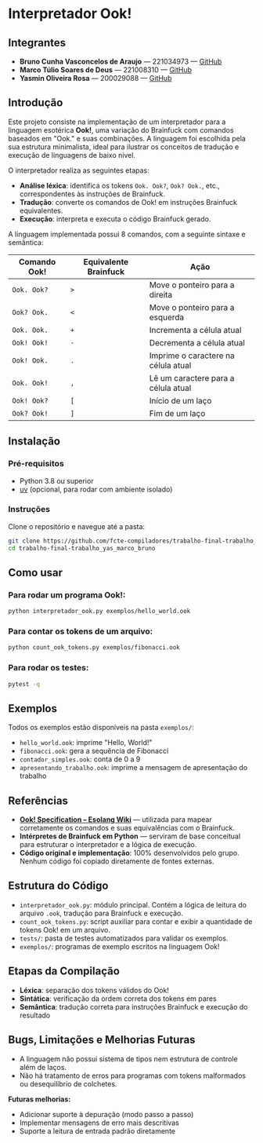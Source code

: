 
# Interpretador Ook!

## Integrantes

- **Bruno Cunha Vasconcelos de Araujo** — 221034973 — [GitHub](https://github.com/brunocva)
- **Marco Túlio Soares de Deus** — 221008310 — [GitHub](https://github.com/MarcoTulioSoares)
- **Yasmin Oliveira Rosa** — 200029088 — [GitHub](https://github.com/yaskisoba)

## Introdução

Este projeto consiste na implementação de um interpretador para a linguagem esotérica **Ook!**, uma variação do Brainfuck com comandos baseados em "Ook." e suas combinações. A linguagem foi escolhida pela sua estrutura minimalista, ideal para ilustrar os conceitos de tradução e execução de linguagens de baixo nível.

O interpretador realiza as seguintes etapas:

- **Análise léxica**: identifica os tokens `Ook. Ook?`, `Ook? Ook.`, etc., correspondentes às instruções de Brainfuck.
- **Tradução**: converte os comandos de Ook! em instruções Brainfuck equivalentes.
- **Execução**: interpreta e executa o código Brainfuck gerado.

A linguagem implementada possui 8 comandos, com a seguinte sintaxe e semântica:

| Comando Ook!         | Equivalente Brainfuck | Ação                                  |
|----------------------|-----------------------|----------------------------------------|
| `Ook. Ook?`          | `>`                   | Move o ponteiro para a direita         |
| `Ook? Ook.`          | `<`                   | Move o ponteiro para a esquerda        |
| `Ook. Ook.`          | `+`                   | Incrementa a célula atual              |
| `Ook! Ook!`          | `-`                   | Decrementa a célula atual              |
| `Ook! Ook.`          | `.`                   | Imprime o caractere na célula atual    |
| `Ook. Ook!`          | `,`                   | Lê um caractere para a célula atual    |
| `Ook! Ook?`          | `[`                   | Início de um laço                      |
| `Ook? Ook!`          | `]`                   | Fim de um laço                         |

## Instalação

### Pré-requisitos

- Python 3.8 ou superior
- [uv](https://github.com/astral-sh/uv) (opcional, para rodar com ambiente isolado)

### Instruções

Clone o repositório e navegue até a pasta:

```bash
git clone https://github.com/fcte-compiladores/trabalho-final-trabalho_yas_marco_bruno.git
cd trabalho-final-trabalho_yas_marco_bruno
```

## Como usar

### Para rodar um programa Ook!:

```bash
python interpretador_ook.py exemplos/hello_world.ook
```

### Para contar os tokens de um arquivo:

```bash
python count_ook_tokens.py exemplos/fibonacci.ook
```

### Para rodar os testes:

```bash
pytest -q
```

## Exemplos

Todos os exemplos estão disponíveis na pasta `exemplos/`:

- `hello_world.ook`: imprime "Hello, World!"
- `fibonacci.ook`: gera a sequência de Fibonacci
- `contador_simples.ook`: conta de 0 a 9
- `apresentando_trabalho.ook`: imprime a mensagem de apresentação do trabalho

## Referências

- [**Ook! Specification – Esolang Wiki**](https://esolangs.org/wiki/Ook!) — utilizada para mapear corretamente os comandos e suas equivalências com o Brainfuck.
- **Intérpretes de Brainfuck em Python** — serviram de base conceitual para estruturar o interpretador e a lógica de execução.
- **Código original e implementação**: 100% desenvolvidos pelo grupo. Nenhum código foi copiado diretamente de fontes externas.

## Estrutura do Código

- `interpretador_ook.py`: módulo principal. Contém a lógica de leitura do arquivo `.ook`, tradução para Brainfuck e execução.
- `count_ook_tokens.py`: script auxiliar para contar e exibir a quantidade de tokens Ook! em um arquivo.
- `tests/`: pasta de testes automatizados para validar os exemplos.
- `exemplos/`: programas de exemplo escritos na linguagem Ook!

## Etapas da Compilação

- **Léxica**: separação dos tokens válidos do Ook!
- **Sintática**: verificação da ordem correta dos tokens em pares
- **Semântica**: tradução correta para instruções Brainfuck e execução do resultado

## Bugs, Limitações e Melhorias Futuras

- A linguagem não possui sistema de tipos nem estrutura de controle além de laços.
- Não há tratamento de erros para programas com tokens malformados ou desequilíbrio de colchetes.

**Futuras melhorias:**

- Adicionar suporte à depuração (modo passo a passo)
- Implementar mensagens de erro mais descritivas
- Suporte a leitura de entrada padrão diretamente

